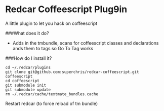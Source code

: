 Redcar Coffeescript Plug9in
============

A little plugin to let you hack on coffeescript

###What does it do?

 - Adds in the tmbundle, scans for coffeescript classes and declarations ands them to tags so Go To Tag works

###How do I install it?

    cd ~/.redcar/plugins
    git clone git@github.com:superchris/redcar-coffeescript.git coffeescript
    cd coffeescript
    git submodule init
    git submodule update
    rm ~/.redcar/cache/textmate_bundles.cache
    
Restart redcar (to force reload of tm bundle)
